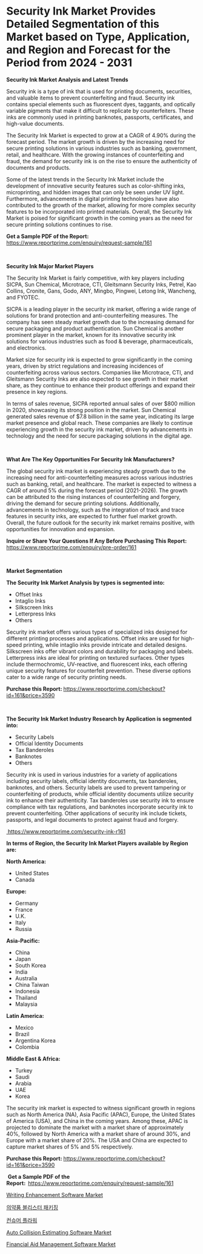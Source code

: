 <p><h1>Security Ink Market Provides Detailed Segmentation of this Market based on Type, Application, and Region and Forecast for the Period from 2024 - 2031</h1></p><p><strong>Security Ink Market Analysis and Latest Trends</strong></p>
<p><p>Security ink is a type of ink that is used for printing documents, securities, and valuable items to prevent counterfeiting and fraud. Security ink contains special elements such as fluorescent dyes, taggants, and optically variable pigments that make it difficult to replicate by counterfeiters. These inks are commonly used in printing banknotes, passports, certificates, and high-value documents.</p><p>The Security Ink Market is expected to grow at a CAGR of 4.90% during the forecast period. The market growth is driven by the increasing need for secure printing solutions in various industries such as banking, government, retail, and healthcare. With the growing instances of counterfeiting and fraud, the demand for security ink is on the rise to ensure the authenticity of documents and products.</p><p>Some of the latest trends in the Security Ink Market include the development of innovative security features such as color-shifting inks, microprinting, and hidden images that can only be seen under UV light. Furthermore, advancements in digital printing technologies have also contributed to the growth of the market, allowing for more complex security features to be incorporated into printed materials. Overall, the Security Ink Market is poised for significant growth in the coming years as the need for secure printing solutions continues to rise.</p></p>
<p><strong>Get a Sample PDF of the Report:&nbsp;</strong> <a href="https://www.reportprime.com/enquiry/request-sample/161">https://www.reportprime.com/enquiry/request-sample/161</a></p>
<p>&nbsp;</p>
<p><strong>Security Ink Major Market Players</strong></p>
<p><p>The Security Ink Market is fairly competitive, with key players including SICPA, Sun Chemical, Microtrace, CTI, Gleitsmann Security Inks, Petrel, Kao Collins, Cronite, Gans, Godo, ANY, Mingbo, Pingwei, Letong Ink, Wancheng, and FYOTEC.</p><p>SICPA is a leading player in the security ink market, offering a wide range of solutions for brand protection and anti-counterfeiting measures. The company has seen steady market growth due to the increasing demand for secure packaging and product authentication. Sun Chemical is another prominent player in the market, known for its innovative security ink solutions for various industries such as food & beverage, pharmaceuticals, and electronics.</p><p>Market size for security ink is expected to grow significantly in the coming years, driven by strict regulations and increasing incidences of counterfeiting across various sectors. Companies like Microtrace, CTI, and Gleitsmann Security Inks are also expected to see growth in their market share, as they continue to enhance their product offerings and expand their presence in key regions.</p><p>In terms of sales revenue, SICPA reported annual sales of over $800 million in 2020, showcasing its strong position in the market. Sun Chemical generated sales revenue of $7.8 billion in the same year, indicating its large market presence and global reach. These companies are likely to continue experiencing growth in the security ink market, driven by advancements in technology and the need for secure packaging solutions in the digital age.</p></p>
<p>&nbsp;</p>
<p><strong>What Are The Key Opportunities For Security Ink Manufacturers?</strong></p>
<p><p>The global security ink market is experiencing steady growth due to the increasing need for anti-counterfeiting measures across various industries such as banking, retail, and healthcare. The market is expected to witness a CAGR of around 5% during the forecast period (2021-2026). The growth can be attributed to the rising instances of counterfeiting and forgery, driving the demand for secure printing solutions. Additionally, advancements in technology, such as the integration of track and trace features in security inks, are expected to further fuel market growth. Overall, the future outlook for the security ink market remains positive, with opportunities for innovation and expansion.</p></p>
<p><strong>Inquire or Share Your Questions If Any Before Purchasing This Report:</strong> <a href="https://www.reportprime.com/enquiry/pre-order/161">https://www.reportprime.com/enquiry/pre-order/161</a></p>
<p>&nbsp;</p>
<p><strong>Market Segmentation</strong></p>
<p><strong>The Security Ink Market Analysis by types is segmented into:</strong></p>
<p><ul><li>Offset Inks</li><li>Intaglio Inks</li><li>Silkscreen Inks</li><li>Letterpress Inks</li><li>Others</li></ul></p>
<p><p>Security ink market offers various types of specialized inks designed for different printing processes and applications. Offset inks are used for high-speed printing, while intaglio inks provide intricate and detailed designs. Silkscreen inks offer vibrant colors and durability for packaging and labels. Letterpress inks are ideal for printing on textured surfaces. Other types include thermochromic, UV-reactive, and fluorescent inks, each offering unique security features for counterfeit prevention. These diverse options cater to a wide range of security printing needs.</p></p>
<p><strong>Purchase this Report:&nbsp;</strong><a href="https://www.reportprime.com/checkout?id=161&price=3590">https://www.reportprime.com/checkout?id=161&price=3590</a></p>
<p>&nbsp;</p>
<p><strong>The Security Ink Market Industry Research by Application is segmented into:</strong></p>
<p><ul><li>Security Labels</li><li>Official Identity Documents</li><li>Tax Banderoles</li><li>Banknotes</li><li>Others</li></ul></p>
<p><p>Security ink is used in various industries for a variety of applications including security labels, official identity documents, tax banderoles, banknotes, and others. Security labels are used to prevent tampering or counterfeiting of products, while official identity documents utilize security ink to enhance their authenticity. Tax banderoles use security ink to ensure compliance with tax regulations, and banknotes incorporate security ink to prevent counterfeiting. Other applications of security ink include tickets, passports, and legal documents to protect against fraud and forgery.</p></p>
<p><a href="https://www.reportprime.com/security-ink-r161">&nbsp;https://www.reportprime.com/security-ink-r161</a></p>
<p><strong>In terms of Region, the Security Ink Market Players available by Region are:</strong></p>
<p>
    <p> <strong> North America: </strong>
        <ul>
            <li>United States</li>
            <li>Canada</li>
        </ul>
        </p> 
    <p> <strong> Europe: </strong>
        <ul>
            <li>Germany</li>
            <li>France</li>
            <li>U.K.</li>
            <li>Italy</li>
            <li>Russia</li>
        </ul>
        </p> 
    <p> <strong> Asia-Pacific: </strong>
        <ul>
            <li>China</li>
            <li>Japan</li>
            <li>South Korea</li>
            <li>India</li>
            <li>Australia</li>
            <li>China Taiwan</li>
            <li>Indonesia</li>
            <li>Thailand</li>
            <li>Malaysia</li>
        </ul>
        </p> 
    <p> <strong> Latin America: </strong>
        <ul>
            <li>Mexico</li>
            <li>Brazil</li>
            <li>Argentina Korea</li>
            <li>Colombia</li>
        </ul>
        </p> 
    <p> <strong> Middle East & Africa: </strong>
        <ul>
            <li>Turkey</li>
            <li>Saudi</li>
            <li>Arabia</li>
            <li>UAE</li>
            <li>Korea</li>
        </ul>
    </p>
    </p>
<p><p>The security ink market is expected to witness significant growth in regions such as North America (NA), Asia Pacific (APAC), Europe, the United States of America (USA), and China in the coming years. Among these, APAC is projected to dominate the market with a market share of approximately 40%, followed by North America with a market share of around 30%, and Europe with a market share of 20%. The USA and China are expected to capture market shares of 5% and 5% respectively.</p></p>
<p><strong>Purchase this Report: </strong><a href="https://www.reportprime.com/checkout?id=161&price=3590">https://www.reportprime.com/checkout?id=161&price=3590</a></p>
<p>&nbsp;<strong>Get a Sample PDF of the Report:&nbsp;&nbsp;</strong><a href="https://www.reportprime.com/enquiry/request-sample/161">https://www.reportprime.com/enquiry/request-sample/161</a></p>
<p><strong></strong></p>
<p><p><a href="https://www.linkedin.com/pulse/writing-enhancement-software-market-outlook-complete-industry-ayome">Writing Enhancement Software Market</a></p><p><a href="https://medium.com/@ralphyjames/%EC%95%BD%EB%AC%BC-%EB%B8%94%EB%A6%AC%EC%8A%A4%ED%84%B0-%ED%8F%AC%EC%9E%A5-%EC%8B%9C%EC%9E%A5-%EA%B7%9C%EB%AA%A8-%EB%B0%8F-%EC%A0%90%EC%9C%A0%EC%9C%A8-%EB%B6%84%EC%84%9D-%EC%84%B1%EC%9E%A5-%EB%8F%99%ED%96%A5-%EB%B0%8F-%EC%98%88%EC%B8%A1-2024-2031-d5c27a886aac">의약품 블리스터 패키징</a></p><p><a href="https://medium.com/@raymondietrich7892023/%EC%86%8C%EB%B9%84%EC%9E%90-%EA%BD%83-%EC%8B%9C%EC%9E%A5%EC%97%90-%EB%8C%80%ED%95%9C-%EC%8B%AC%EC%B8%B5%EC%A0%81%EC%9D%B8-%ED%83%90%EA%B5%AC-%ED%8A%B8%EB%A0%8C%EB%93%9C-%EC%8B%9C%EC%9E%A5-%EC%84%B8%EB%B6%84%ED%99%94-%EB%B0%8F-%EA%B2%BD%EC%9F%81-%EB%B6%84%EC%84%9D-1eb653edf5ee">컨슈머 플라워</a></p><p><a href="https://issuu.com/reportprime-2/docs/auto-collision-estimating-software-market-size-203">Auto Collision Estimating Software Market</a></p><p><a href="https://www.linkedin.com/pulse/financial-aid-management-software-market-size-growth-yrzhe">Financial Aid Management Software Market</a></p></p>